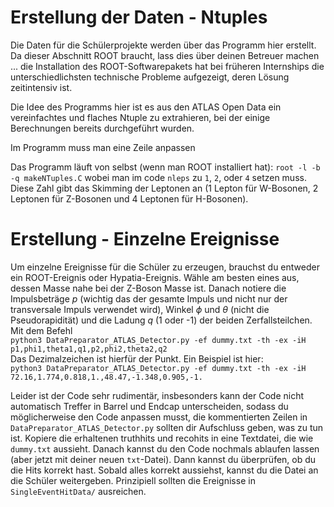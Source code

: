 # Erstellung der Daten - Ntuples

Die Daten für die Schülerprojekte werden über das Programm hier erstellt.
Da dieser Abschnitt ROOT braucht, lass dies über deinen Betreuer machen ... die Installation des ROOT-Softwarepakets hat bei früheren Internships die unterschiedlichsten technische Probleme aufgezeigt, deren Lösung zeitintensiv ist.

Die Idee des Programms hier ist es aus den ATLAS Open Data ein vereinfachtes und flaches Ntuple zu extrahieren, bei der einige Berechnungen bereits durchgeführt wurden.

Im Programm muss man eine Zeile anpassen

Das Programm läuft von selbst (wenn man ROOT installiert hat):
```root -l -b -q makeNTuples.C```
wobei man im code `nleps` zu `1`, `2`, oder `4` setzen muss. Diese Zahl gibt das Skimming der Leptonen an (1 Lepton für W-Bosonen, 2 Leptonen für Z-Bosonen und 4 Leptonen für H-Bosonen).


# Erstellung - Einzelne Ereignisse

Um einzelne Ereignisse für die Schüler zu erzeugen, brauchst du entweder ein ROOT-Ereignis oder Hypatia-Ereignis. Wähle am besten eines aus, dessen Masse nahe bei der Z-Boson Masse ist.
Danach notiere die Impulsbeträge $p$ (wichtig das der gesamte Impuls und nicht nur der transversale Impuls verwendet wird), Winkel $\phi$ und $\theta$ (nicht die Pseudorapidität) und die Ladung $q$ (1 oder -1) der beiden Zerfallsteilchen. Mit dem Befehl\
```python3 DataPreparator_ATLAS_Detector.py -ef dummy.txt -th -ex -iH p1,phi1,theta1,q1,p2,phi2,theta2,q2```\
Das Dezimalzeichen ist hierfür der Punkt. Ein Beispiel ist hier:\
```python3 DataPreparator_ATLAS_Detector.py -ef dummy.txt -th -ex -iH 72.16,1.774,0.818,1.,48.47,-1.348,0.905,-1.```

Leider ist der Code sehr rudimentär, insbesonders kann der Code nicht automatisch Treffer in Barrel und Endcap unterscheiden, sodass du möglicherweise den Code anpassen musst, die kommentierten Zeilen in `DataPreparator_ATLAS_Detector.py` sollten dir Aufschluss geben, was zu tun ist.
Kopiere die erhaltenen truthhits und recohits in eine Textdatei, die wie `dummy.txt` aussieht. Danach kannst du den Code nochmals ablaufen lassen (aber jetzt mit deiner neuen `txt`-Datei). Dann kannst du überprüfen, ob du die Hits korrekt hast. Sobald alles korrekt aussiehst, kannst du die Datei an die Schüler weitergeben. Prinzipiell sollten die Ereignisse in `SingleEventHitData/` ausreichen.

